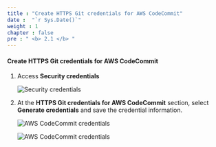 ```yaml
---
title : "Create HTTPS Git credentials for AWS CodeCommit"
date :  "`r Sys.Date()`" 
weight : 1 
chapter : false
pre : " <b> 2.1 </b> "
---
```


#### Create HTTPS Git credentials for AWS CodeCommit

1. Access **Security credentials**

    ![Security credentials](/images/1-Prepare/1.png)

2. At the **HTTPS Git credentials for AWS CodeCommit** section, select **Generate credentials** and save the credential information.

    ![AWS CodeCommit credentials](/images/1-Prepare/2.png)

    ![AWS CodeCommit credentials](/images/1-Prepare/3.png)
